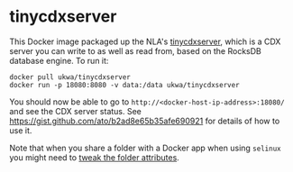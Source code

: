 tinycdxserver
=============

This Docker image packaged up the NLA's [tinycdxserver](https://github.com/nla/tinycdxserver), which is a CDX server you can write to as well as read from, based on the RocksDB database engine.  To run it:

    docker pull ukwa/tinycdxserver
    docker run -p 18080:8080 -v data:/data ukwa/tinycdxserver

You should now be able to go to ```http://<docker-host-ip-address>:18080/``` and see the CDX server status. See <https://gist.github.com/ato/b2ad8e65b35afe690921> for details of how to use it.

Note that when you share a folder with a Docker app when using ```selinux``` you might need to [tweak the folder attributes](http://stackoverflow.com/questions/24288616/permission-denied-on-accessing-host-directory-in-docker).

